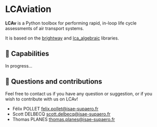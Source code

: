 LCAviation
========

<b>LCAv</b> is a Python toolbox for performing rapid, in-loop life cycle assessments of air transport systems.

It is based on the [brightway](https://github.com/brightway-lca) and [lca_algebraic](https://github.com/oie-mines-paristech/lca_algebraic) libraries.


🚀 Capabilities
----------------
In progress...



🤝 Questions and contributions
-------------------------
Feel free to contact us if you have any question or suggestion, or if you wish to contribute with us on LCAv!
* Félix POLLET [felix.pollet@isae-supaero.fr](felix.pollet@isae-supaero.fr)
* Scott DELBECQ [scott.delbecq@isae-supaero.fr](scott.delbecq@isae-supaero.fr)
* Thomas PLANES [thomas.planes@isae-supaero.fr](thomas.planes@isae-supaero.fr)

